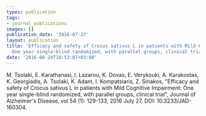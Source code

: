 ```yaml
---
types: publication
tags:
- journal_publications
images: []
publication_date: '2016-07-27'
layout: publication
title: 'Efficacy and safety of Crocus sativus L in patients with Mild Cognitive Impairment:
  One year single-blind randomized, with parallel groups, clinical trial.'
date: '2016-08-24T10:53:07+03:00'
---
```

<p>M. Tsolaki, E. Karathanasi, I. Lazarou, K. Dovas, E. Verykouki, A. Karakostas, K. Georgiadis, A. Tsolaki, K. Adam, I. Kompatsiaris, Z. Sinakos, "Efficacy and safety of Crocus sativus L in patients with Mild Cognitive Impairment: One year single-blind randomized, with parallel groups, clinical trial", Journal of Alzheimer's Disease,<span style="background-color: rgb(255, 255, 255); font-family: arial, helvetica, clean, sans-serif; font-size: 11.0045px;">&nbsp;</span>vol 54 (1): 129-133, 2016 July 27, DOI: 10.3233/JAD-160304.&nbsp;</p>
